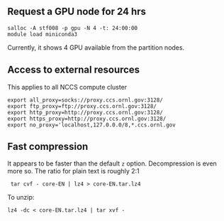 

## Request a GPU node for 24 hrs

```
salloc -A stf008 -p gpu -N 4 -t: 24:00:00
module load miniconda3
```

Currently, it shows 4 GPU available from the partition nodes.

## Access to external resources

This applies to all NCCS compute cluster

```
export all_proxy=socks://proxy.ccs.ornl.gov:3128/
export ftp_proxy=ftp://proxy.ccs.ornl.gov:3128/
export http_proxy=http://proxy.ccs.ornl.gov:3128/
export https_proxy=http://proxy.ccs.ornl.gov:3128/
export no_proxy='localhost,127.0.0.0/8,*.ccs.ornl.gov
```

## Fast compression

It appears to be faster than the default `z` option. Decompression is even more so. The ratio for plain text is roughly 2:1

```
 tar cvf - core-EN | lz4 > core-EN.tar.lz4
```


To unzip:

```
lz4 -dc < core-EN.tar.lz4 | tar xvf -
```
